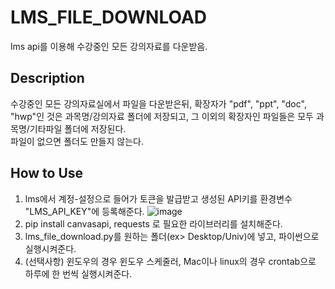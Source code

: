 # LMS_FILE_DOWNLOAD
lms api를 이용해 수강중인 모든 강의자료를 다운받음.

## Description
수강중인 모든 강의자료실에서 파일을 다운받은뒤, 확장자가 "pdf", "ppt", "doc", "hwp"인 것은 과목명/강의자료 폴더에 저장되고, 그 이외의 확장자인 파일들은 모두 과목명/기타파일 폴더에 저장된다.  
파일이 없으면 폴더도 만들지 않는다.

## How to Use
1. lms에서 계정-설정으로 들어가 토큰을 발급받고 생성된 API키를 환경변수 "LMS_API_KEY"에 등록해준다.
![image](https://github.com/user-attachments/assets/8007c84a-fd9a-42c0-baac-dde5fbda18db)
2. pip install canvasapi, requests 로 필요한 라이브러리를 설치해준다.
3. lms_file_download.py를 원하는 폴더(ex> Desktop/Univ)에 넣고, 파이썬으로 실행시켜준다.
4. (선택사항) 윈도우의 경우 윈도우 스케줄러, Mac이나 linux의 경우 crontab으로 하루에 한 번씩 실행시켜준다.
